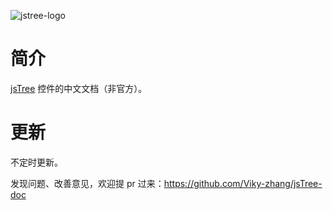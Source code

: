 
![jstree-logo](https://static.jstree.com/3.3.3/assets/images/logo.png)

# 简介
[jsTree](https://www.jstree.com/) 控件的中文文档（非官方）。


# 更新
不定时更新。
 
发现问题、改善意见，欢迎提 pr 过来：https://github.com/Viky-zhang/jsTree-doc

